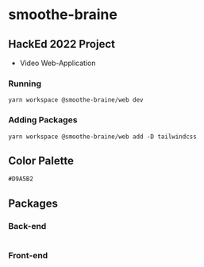 # smoothe-braine

## HackEd 2022 Project

- Video Web-Application

### Running

    yarn workspace @smoothe-braine/web dev

### Adding Packages

    yarn workspace @smoothe-braine/web add -D tailwindcss

## Color Palette

    #D9A5B2

## Packages

### Back-end
```
```

### Front-end
```
```